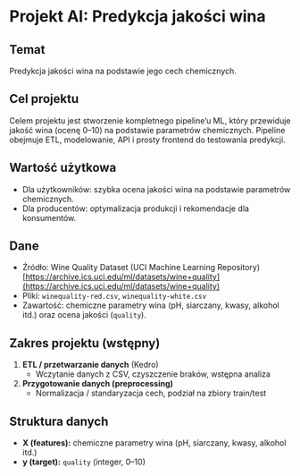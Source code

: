# Projekt AI: Predykcja jakości wina

## Temat
Predykcja jakości wina na podstawie jego cech chemicznych.

## Cel projektu
Celem projektu jest stworzenie kompletnego pipeline’u ML, który przewiduje jakość wina (ocenę 0–10) na podstawie parametrów chemicznych. Pipeline obejmuje ETL, modelowanie, API i prosty frontend do testowania predykcji.

## Wartość użytkowa
- Dla użytkowników: szybka ocena jakości wina na podstawie parametrów chemicznych.  
- Dla producentów: optymalizacja produkcji i rekomendacje dla konsumentów.

## Dane
- Źródło: Wine Quality Dataset (UCI Machine Learning Repository)  
  [https://archive.ics.uci.edu/ml/datasets/wine+quality](https://archive.ics.uci.edu/ml/datasets/wine+quality)  
- Pliki: `winequality-red.csv`, `winequality-white.csv`  
- Zawartość: chemiczne parametry wina (pH, siarczany, kwasy, alkohol itd.) oraz ocena jakości (`quality`).

## Zakres projektu (wstępny)
1. **ETL / przetwarzanie danych** (Kedro)  
   - Wczytanie danych z CSV, czyszczenie braków, wstępna analiza  
2. **Przygotowanie danych (preprocessing)**  
   - Normalizacja / standaryzacja cech, podział na zbiory train/test  

## Struktura danych
- **X (features):** chemiczne parametry wina (pH, siarczany, kwasy, alkohol itd.)  
- **y (target):** `quality` (integer, 0–10)
